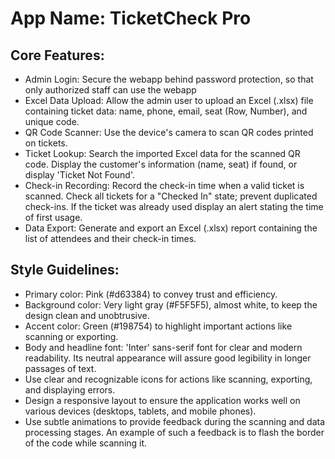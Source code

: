 # **App Name**: TicketCheck Pro

## Core Features:

- Admin Login: Secure the webapp behind password protection, so that only authorized staff can use the webapp
- Excel Data Upload: Allow the admin user to upload an Excel (.xlsx) file containing ticket data: name, phone, email, seat (Row, Number), and unique code.
- QR Code Scanner: Use the device's camera to scan QR codes printed on tickets.
- Ticket Lookup: Search the imported Excel data for the scanned QR code. Display the customer's information (name, seat) if found, or display 'Ticket Not Found'.
- Check-in Recording: Record the check-in time when a valid ticket is scanned. Check all tickets for a "Checked In" state; prevent duplicated check-ins. If the ticket was already used display an alert stating the time of first usage.
- Data Export: Generate and export an Excel (.xlsx) report containing the list of attendees and their check-in times.

## Style Guidelines:

- Primary color: Pink (#d63384) to convey trust and efficiency.
- Background color: Very light gray (#F5F5F5), almost white, to keep the design clean and unobtrusive.
- Accent color: Green (#198754) to highlight important actions like scanning or exporting.
- Body and headline font: 'Inter' sans-serif font for clear and modern readability. Its neutral appearance will assure good legibility in longer passages of text.
- Use clear and recognizable icons for actions like scanning, exporting, and displaying errors.
- Design a responsive layout to ensure the application works well on various devices (desktops, tablets, and mobile phones).
- Use subtle animations to provide feedback during the scanning and data processing stages. An example of such a feedback is to flash the border of the code while scanning it.